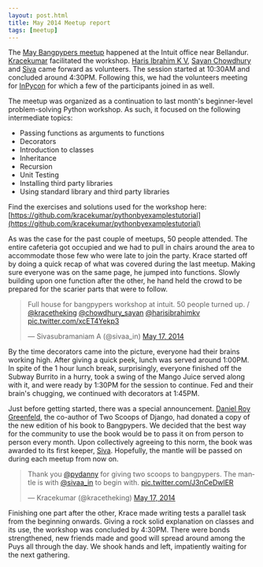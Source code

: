 ```yaml
---
layout: post.html
title: May 2014 Meetup report
tags: [meetup]
---
```


The [May Bangpypers meetup](http://www.meetup.com/BangPypers/events/125797672/) happened at the Intuit office near Bellandur. [Kracekumar][] facilitated the workshop. [Haris Ibrahim K V][], [Sayan Chowdhury][] and [Siva][] came forward as volunteers. The session started at 10:30AM and concluded around 4:30PM. Following this, we had the volunteers meeting for [InPycon](http://in.pycon.org/2014/) for which a few of the participants joined in as well.

The meetup was organized as a continuation to last month's beginner-level problem-solving Python workshop. As such, it focused on the following intermediate topics:

* Passing functions as arguments to functions
* Decorators
* Introduction to classes
* Inheritance
* Recursion
* Unit Testing
* Installing third party libraries
* Using standard library and third party libraries

Find the exercises and solutions used for the workshop here: [https://github.com/kracekumar/pythonbyexamplestutorial](https://github.com/kracekumar/pythonbyexamplestutorial)

As was the case for the past couple of meetups, 50 people attended. The entire cafeteria got occupied and we had to pull in chairs around the area to accommodate those few who were late to join the party. Krace started off by doing a quick recap of what was covered during the last meetup. Making sure everyone was on the same page, he jumped into functions. Slowly building upon one function after the other, he hand held the crowd to be prepared for the scarier parts that were to follow.

<blockquote class="twitter-tweet" lang="en"><p>Full house for bangpypers workshop at intuit. 50 people turned up. / <a href="https://twitter.com/kracetheking">@kracetheking</a> <a href="https://twitter.com/chowdhury_sayan">@chowdhury_sayan</a> <a href="https://twitter.com/harisibrahimkv">@harisibrahimkv</a> <a href="http://t.co/xcET4Yekp3">pic.twitter.com/xcET4Yekp3</a></p>&mdash; Sivasubramaniam A (@sivaa_in) <a href="https://twitter.com/sivaa_in/statuses/467553935012540416">May 17, 2014</a></blockquote>
<script async src="//platform.twitter.com/widgets.js" charset="utf-8"></script>

By the time decorators came into the picture, everyone had their brains working high. After giving a quick peek, lunch was served around 1:00PM. In spite of the 1 hour lunch break, surprisingly, everyone finished off the Subway Burrito in a hurry, took a swing of the Mango Juice served along with it, and were ready by 1:30PM for the session to continue. Fed and their brain's chugging, we continued with decorators at 1:45PM.

Just before getting started, there was a special announcement. [Daniel Roy Greenfeld][], the co-author of Two Scoops of Django, had donated a copy of the new edition of his book to Bangpypers. We decided that the best way for the community to use the book would be to pass it on from person to person every month. Upon collectively agreeing to this norm, the book was awarded to its first keeper, [Siva][]. Hopefully, the mantle will be passed on during each meetup from now on.

<blockquote class="twitter-tweet" lang="en"><p>Thank you <a href="https://twitter.com/pydanny">@pydanny</a> for giving two scoops to bangpypers. The mantle is with <a href="https://twitter.com/sivaa_in">@sivaa_in</a> to begin with. <a href="http://t.co/J3nCeDwlER">pic.twitter.com/J3nCeDwlER</a></p>&mdash; Kracekumar (@kracetheking) <a href="https://twitter.com/kracetheking/statuses/467723073991352320">May 17, 2014</a></blockquote>
<script async src="//platform.twitter.com/widgets.js" charset="utf-8"></script>

Finishing one part after the other, Krace made writing tests a parallel task from the beginning onwards. Giving a rock solid explanation on classes and its use, the workshop was concluded by 4:30PM. There were bonds strengthened, new friends made and good will spread around among the Puys all through the day. We shook hands and left, impatiently waiting for the next gathering.

[Kracekumar]: https://twitter.com/kracetheking
[Sayan Chowdhury]: https://twitter.com/chowdhury_sayan
[Haris Ibrahim K V]: https://twitter.com/harisibrahimkv
[Siva]: https://twitter.com/sivaa_in
[Daniel Roy Greenfeld]: https://twitter.com/pydanny